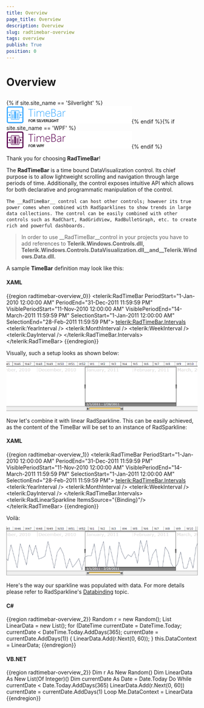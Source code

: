 ```yaml
---
title: Overview
page_title: Overview
description: Overview
slug: radtimebar-overview
tags: overview
publish: True
position: 0
---
```


# Overview



## 

{% if site.site_name == 'Silverlight' %}![](images/RadTimeBar_Overview_01.png){% endif %}{% if site.site_name == 'WPF' %}![](images/RadTimeBar_Overview_01_WPF.png){% endif %}

Thank you for choosing __RadTimeBar__!

The __RadTimeBar__ is a time bound DataVisualization control. Its chief purpose is to allow lightweight scrolling and navigation through large periods of time. Additionally, the control exposes intuitive API which allows for both declarative and programmatic manipulation of the control.

    The __RadTimeBar__ control can host other controls; however its true power comes when combined with RadSparklines to show trends in large data collections. The control can be easily combined with other controls such as RadChart, RadGridView, RadBulletGraph, etc. to create rich and powerful dashboards.

>In order to use __RadTimeBar__control in your projects you have to add references to __Telerik.Windows.Controls.dll, Telerik.Windows.Controls.DataVisualization.dll__and__Telerik.Windows.Data.dll.__

A sample __TimeBar__ definition may look like this:

#### __XAML__

{{region radtimebar-overview_0}}
	<telerik:RadTimeBar PeriodStart="1-Jan-2010 12:00:00 AM" PeriodEnd="31-Dec-2011 11:59:59 PM"
	                      VisiblePeriodStart="11-Nov-2010 12:00:00 AM" VisiblePeriodEnd="14-March-2011 11:59:59 PM"
	                      SelectionStart="1-Jan-2011 12:00:00 AM" SelectionEnd="28-Feb-2011 11:59:59 PM">
	        <telerik:RadTimeBar.Intervals>
	            <telerik:YearInterval />
	            <telerik:MonthInterval />
	            <telerik:WeekInterval />
	            <telerik:DayInterval />
	        </telerik:RadTimeBar.Intervals>
	    </telerik:RadTimeBar>
	{{endregion}}



Visually, such a setup looks as shown below:

![](images/radtimebar_overview_radtimebar.png)

Now let's combine it with linear RadSparkline. This can be easily achieved, as the content of the TimeBar will be set to an instance of RadSparkline:
        

#### __XAML__

{{region radtimebar-overview_1}}
	<telerik:RadTimeBar PeriodStart="1-Jan-2010 12:00:00 AM" PeriodEnd="31-Dec-2011 11:59:59 PM"
	                      VisiblePeriodStart="11-Nov-2010 12:00:00 AM" VisiblePeriodEnd="14-March-2011 11:59:59 PM"
	                      SelectionStart="1-Jan-2011 12:00:00 AM" SelectionEnd="28-Feb-2011 11:59:59 PM">
	        <telerik:RadTimeBar.Intervals>
	            <telerik:YearInterval />
	            <telerik:MonthInterval />
	            <telerik:WeekInterval />
	            <telerik:DayInterval />
	        </telerik:RadTimeBar.Intervals>
		<telerik:RadLinearSparkline ItemsSource="{Binding}"/>
	    </telerik:RadTimeBar>
	{{endregion}}



Voilà:

![](images/radtimebar_overview_radtimebar_sparkline.png)

Here's the way our sparkline was populated with data. For more details please refer to RadSparkline's 
[Databinding](http://www.telerik.com/help/silverlight/radsparkline_databinding.html)
 topic.

#### __C#__

{{region radtimebar-overview_2}}
	Random r = new Random();
	List<int> LinearData = new List<int>();
	for (DateTime currentDate = DateTime.Today; currentDate < DateTime.Today.AddDays(365);
	    currentDate = currentDate.AddDays(1))
	{
	    LinearData.Add(r.Next(0, 60));
	}
	this.DataContext = LinearData;
	{{endregion}}



#### __VB.NET__

{{region radtimebar-overview_2}}
	Dim r As New Random()
	Dim LinearData As New List(Of Integer)()
	Dim currentDate As Date = Date.Today
	Do While currentDate < Date.Today.AddDays(365)
		LinearData.Add(r.Next(0, 60))
		currentDate = currentDate.AddDays(1)
	Loop
	Me.DataContext = LinearData
	{{endregion}}


